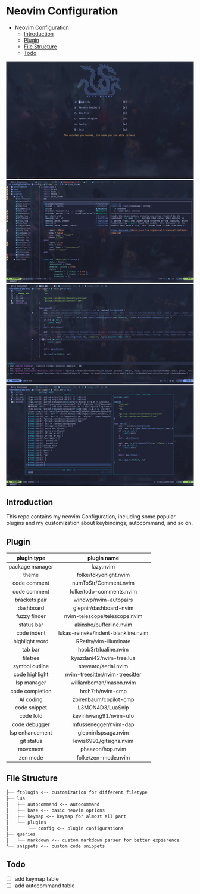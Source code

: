 # Neovim Configuration

<!--toc:start-->
- [Neovim Configuration](#neovim-configuration)
  - [Introduction](#introduction)
  - [Plugin](#plugin)
  - [File Structure](#file-structure)
  - [Todo](#todo)
<!--toc:end-->

![](screenshots/dashboard.png)
![](screenshots/edit.png)
![](screenshots/debug.png)
![](screenshots/fuzzy.png)

## Introduction

This repo contains my neovim Configuration, including some popular plugins and my customization about keybindings, autocommand, and so on.

## Plugin

|   plugin type   |             plugin name             |
| :-------------: | :---------------------------------: |
| package manager |              lazy.nvim              |
|      theme      |        folke/tokyonight.nvim        |
|  code comment   |        numToStr/Comment.nvim        |
|  code comment   |      folke/todo-comments.nvim       |
|  brackets pair  |        windwp/nvim-autopairs        |
|    dashboard    |       glepnir/dashboard-nvim        |
|  fuzzy finder   |    nvim-telescope/telescope.nvim    |
|   status bar    |       akinsho/bufferline.nvim       |
|   code indent   | lukas-reineke/indent-blankline.nvim |
| highlight word  |        RRethy/vim-illuminate        |
|     tab bar     |        hoob3rt/lualine.nvim         |
|    filetree     |      kyazdani42/nvim-tree.lua       |
| symbol outline  |        stevearc/aerial.nvim         |
| code highlight  |   nvim-treesitter/nvim-treesitter   |
|   lsp manager   |       williamboman/mason.nvim       |
| code completion |          hrsh7th/nvim-cmp           |
|    AI coding    |       zbirenbaum/copilot-cmp        |
|  code snippet   |          L3MON4D3/LuaSnip           |
|    code fold    |        kevinhwang91/nvim-ufo        |
|  code debugger  |        mfussenegger/nvim-dap        |
| lsp enhancement |        glepnir/lspsaga.nvim         |
|   git status    |       lewis6991/gitsigns.nvim       |
|    movement     |          phaazon/hop.nvim           |
|    zen mode     |         folke/zen-mode.nvim         |

## File Structure

```
├── ftplugin <-- customization for different filetype
├── lua
│   ├── autocommand <-- autocommand
│   ├── base <-- basic neovim options
│   ├── keymap <-- keymap for almost all part
│   └── plugins
│       └── config <-- plugin configurations
├── queries
│   └── markdown <-- custom markdown parser for better expierence
└── snippets <-- custom code snippets
```

## Todo

- [ ] add keymap table
- [ ] add autocommand table
